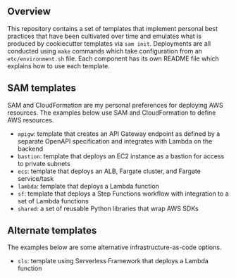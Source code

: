 ## Overview
This repository contains a set of templates that implement personal best practices that have been cultivated over time and emulates what is produced by cookiecutter templates via `sam init`. Deployments are all conducted using `make` commands which take configuration from an `etc/environment.sh` file. Each component has its own README file which explains how to use each template.

## SAM templates
SAM and CloudFormation are my personal preferences for deploying AWS resources. The examples below use SAM and CloudFormation to define AWS resources.
* `apigw`: template that creates an API Gateway endpoint as defined by a separate OpenAPI specification and integrates with Lambda on the backend
* `bastion`: template that deploys an EC2 instance as a bastion for access to private subnets
* `ecs`: template that deploys an ALB, Fargate cluster, and Fargate service/task
* `lambda`: template that deploys a Lambda function
* `sf`: template that deploys a Step Functions workflow with integration to a set of Lambda functions
* `shared`: a set of reusable Python libraries that wrap AWS SDKs

## Alternate templates
The examples below are some alternative infrastructure-as-code options.
* `sls`: template using Serverless Framework that deploys a Lambda function